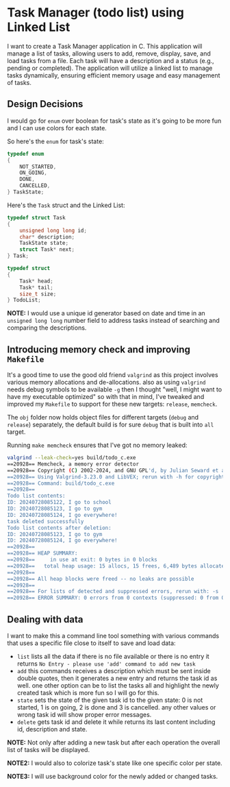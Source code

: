 # Task Manager (todo list) using Linked List

I want to create a Task Manager application in C. This application will manage a list of tasks, allowing users to add, remove, display, save, and load tasks from a file.
Each task will have a description and a status (e.g., pending or completed).
The application will utilize a linked list to manage tasks dynamically, ensuring efficient memory usage and easy management of tasks.

## Design Decisions

I would go for `enum` over boolean for task's state as it's going to be more fun and I can use colors for each state.

So here's the `enum` for task's state:

```c
typedef enum
{
    NOT_STARTED,
    ON_GOING,
    DONE,
    CANCELLED,
} TaskState;
```

Here's the `Task` struct and the Linked List:

```c
typedef struct Task
{
    unsigned long long id;
    char* description;
    TaskState state;
    struct Task* next;
} Task;

typedef struct
{
    Task* head;
    Task* tail;
    size_t size;
} TodoList;
```

**NOTE:** I would use a unique id generator based on date and time in an `unsigned long long` number field to address tasks instead of searching and comparing the descriptions.

## Introducing memory check and improving `Makefile`

It's a good time to use the good old friend `valgrind` as this project involves various memory allocations and de-allocations. also as using `valgrind` needs debug symbols to be available `-g`
then I thought "well, I might want to have my executable optimized" so with that in mind, I've tweaked and improved my `Makefile` to support for these new targets: `release`, `memcheck`.

The `obj` folder now holds object files for different targets (`debug` and `release`) separately, the default build is for sure `debug` that is built into `all` target.

Running `make memcheck` ensures that I've got no memory leaked:

```bash
valgrind --leak-check=yes build/todo_c.exe
==20928== Memcheck, a memory error detector
==20928== Copyright (C) 2002-2024, and GNU GPL'd, by Julian Seward et al.
==20928== Using Valgrind-3.23.0 and LibVEX; rerun with -h for copyright info
==20928== Command: build/todo_c.exe
==20928== 
Todo list contents:
ID: 20240728085122, I go to school
ID: 20240728085123, I go to gym
ID: 20240728085124, I go everywhere!
task deleted successfully
Todo list contents after deletion:
ID: 20240728085123, I go to gym
ID: 20240728085124, I go everywhere!
==20928== 
==20928== HEAP SUMMARY:
==20928==     in use at exit: 0 bytes in 0 blocks
==20928==   total heap usage: 15 allocs, 15 frees, 6,489 bytes allocated
==20928== 
==20928== All heap blocks were freed -- no leaks are possible
==20928== 
==20928== For lists of detected and suppressed errors, rerun with: -s
==20928== ERROR SUMMARY: 0 errors from 0 contexts (suppressed: 0 from 0)
```

## Dealing with data

I want to make this a command line tool something with various commands that uses a specific file close to itself to save and load data:

- `list` lists all the data if there is no file available or there is no entry it returns `No Entry - please use 'add' command to add new task`
- `add` this commands receives a description which must be sent inside double quotes, then it generates a new entry and returns the task id as well. one other option can be to list the tasks all and highlight the newly created task which is more fun so I will go for this.
- `state` sets the state of the given task id to the given state: 0 is not started, 1 is on going, 2 is done and 3 is cancelled. any other values or wrong task id will show proper error messages.
- `delete` gets task id and delete it while returns its last content including id, description and state.

**NOTE:** Not only after adding a new task but after each operation the overall list of tasks will be displayed.

**NOTE2:** I would also to colorize task's state like one specific color per state.

**NOTE3:** I will use background color for the newly added or changed tasks.
